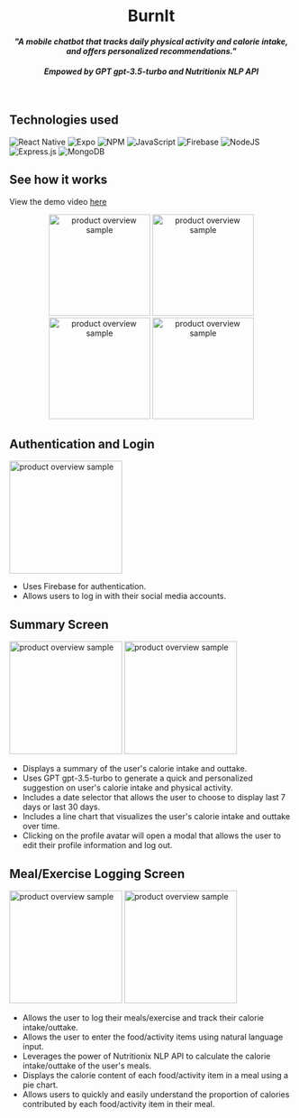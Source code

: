 <h1 align="center">
  <br>
    BurnIt
    <h4 align="center">
        <i>"A mobile chatbot that tracks daily physical activity and calorie intake, and offers personalized recommendations."</i>
      <br>
    </h4>
    <h4 align="center">
        <i>Empowed by GPT gpt-3.5-turbo and Nutritionix NLP API</i>
      <br>
    </h4>
    <br>
</h1>


## Technologies used

![React Native](https://img.shields.io/badge/react_native-%2320232a.svg?style=for-the-badge&logo=react&logoColor=%2361DAFB)
![Expo](https://img.shields.io/badge/expo-1C1E24?style=for-the-badge&logo=expo&logoColor=#D04A37)
![NPM](https://img.shields.io/badge/NPM-%23CB3837.svg?style=for-the-badge&logo=npm&logoColor=white)
![JavaScript](https://img.shields.io/badge/javascript-%23323330.svg?style=for-the-badge&logo=javascript&logoColor=%23F7DF1E)
![Firebase](https://img.shields.io/badge/Firebase-039BE5?style=for-the-badge&logo=Firebase&logoColor=white)
![NodeJS](https://img.shields.io/badge/node.js-6DA55F?style=for-the-badge&logo=node.js&logoColor=white)
![Express.js](https://img.shields.io/badge/express.js-%23404d59.svg?style=for-the-badge&logo=express&logoColor=%2361DAFB)
![MongoDB](https://img.shields.io/badge/MongoDB-%234ea94b.svg?style=for-the-badge&logo=mongodb&logoColor=white)

## See how it works
View the demo video [here](https://www.youtube.com/watch?v=McvzeZEbzJM)

<div align="center">
  
<img width="180" alt="product overview sample" src="https://user-images.githubusercontent.com/19434669/227030782-09274246-e384-4669-8bd9-3fd7e76e6e24.png">
<img width="180" alt="product overview sample" src="https://user-images.githubusercontent.com/19434669/227030998-39153b30-2593-4092-850c-c541481a4338.png">
<img width="180" alt="product overview sample" src="https://user-images.githubusercontent.com/19434669/227031136-89b32efe-ec33-4521-a756-20ed0a9380ef.png">
<img width="180" alt="product overview sample" src="https://user-images.githubusercontent.com/19434669/227031196-189cecae-e1ce-45a4-b50b-58e103dac7d1.png">
  
</div>


## Authentication and Login
<img width="200" alt="product overview sample" src="https://user-images.githubusercontent.com/19434669/227030782-09274246-e384-4669-8bd9-3fd7e76e6e24.png">

<ul>
  <li>Uses Firebase for authentication.</li>
  <li>Allows users to log in with their social media accounts.</li>
</ul>


## Summary Screen
<div align="left">
<img width="200" alt="product overview sample" src="https://user-images.githubusercontent.com/19434669/227030998-39153b30-2593-4092-850c-c541481a4338.png">
<img width="200" alt="product overview sample" src="https://user-images.githubusercontent.com/19434669/227031351-11634978-96bc-4cf4-9232-b99955ea11d9.png">
 </div>

<ul>
  <li>Displays a summary of the user's calorie intake and outtake.</li>
  <li>Uses GPT gpt-3.5-turbo to generate a quick and personalized suggestion on user's calorie intake and physical activity.</li>
  <li>Includes a date selector that allows the user to choose to display last 7 days or last 30 days.</li>
  <li>Includes a line chart that visualizes the user's calorie intake and outtake over time.</li>
  <li>Clicking on the profile avatar will open a modal that allows the user to edit their profile information and log out.</li>  
</ul>


## Meal/Exercise Logging Screen
<div align="left">
<img width="200" alt="product overview sample" src="https://user-images.githubusercontent.com/19434669/227031136-89b32efe-ec33-4521-a756-20ed0a9380ef.png">
<img width="200" alt="product overview sample" src="https://user-images.githubusercontent.com/19434669/227031196-189cecae-e1ce-45a4-b50b-58e103dac7d1.png">
 </div>
 
<ul>
  <li>Allows the user to log their meals/exercise and track their calorie intake/outtake.</li>
  <li>Allows the user to enter the food/activity items using natural language input.</li>
  <li>Leverages the power of Nutritionix NLP API to calculate the calorie intake/outtake of the user's meals.</li>
  <li>Displays the calorie content of each food/activity item in a meal using a pie chart.</li>  
  <li>Allows users to quickly and easily understand the proportion of calories contributed by each food/activity item in their meal.</li>  
</ul>






